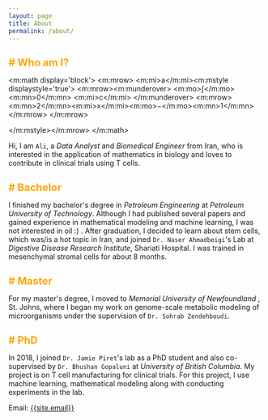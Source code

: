 ```yaml
---
layout: page
title: About
permalink: /about/
---
```


<h1 style="font-size:20px;; color:orange"># Who am I?</h1>

<m:math display='block'>
 <m:mrow>
  <m:mi>a</m:mi><m:mstyle displaystyle='true'>
   <m:mrow><m:munderover>
    <m:mo>&#x222B;</m:mo>
    <m:mn>0</m:mn>
    <m:mi>c</m:mi>
   </m:munderover>
   <m:mrow>
    <m:mn>2</m:mn><m:mi>x</m:mi><m:mo>&#x2212;</m:mo><m:mn>1</m:mn></m:mrow>
  </m:mrow>
  
 </m:mstyle></m:mrow>
</m:math>


<p>
Hi, I am <code>Ali</code>, a <i>Data Analyst</i> and <i>Biomedical Engineer</i> from Iran, who is interested in the application of mathematics in biology and loves to contribute in clinical trials using T cells.
<p>

<h1 style="font-size:20px;; color:orange"># Bachelor</h1>
<p>
I finished my bachelor's degree in <i>Petroleum Engineering</i> at <i>Petroleum University of Technology</i>. Although I had published several papers and gained experience in mathematical modeling and machine learning, I was not interested in oil :) . After graduation, I decided to learn about stem cells, which was/is a hot topic in Iran, and joined <code>Dr. Naser Ahmadbeigi</code>'s Lab at <i>Digestive Disease Research Institute</i>, Shariati Hospital. I was trained in mesenchymal stromal cells for about 8 months.
<p>


<h1 style="font-size:20px;; color:orange"># Master</h1>
<p>
For my master's degree, I moved to  <i>Memorial University of Newfoundland</i> , St. Johns, where I began my work on genome-scale metabolic modeling of microorganisms under the supervision of <code>Dr. Sohrab Zendehboudi</code>.
<p>


<h1 style="font-size:20px;; color:orange"># PhD</h1>
<p>
In 2018, I joined <code>Dr. Jamie Piret</code>'s lab as a PhD student and also co-supervised by <code>Dr. Bhushan Gopaluni</code> at <i>University of British Columbia</i>. My project is on T cell manufacturing for clinical trials. For this project, I use machine learning, mathematical modeling along with conducting experiments in the lab.
</p>

Email: <a href="mailto:{{site.email}}?Subject=From Blog Site:">{{site.email}}</a>
